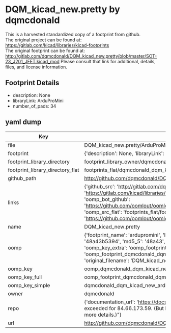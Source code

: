 # DQM_kicad_new.pretty by dqmcdonald  
This is a harvested standardized copy of a footprint from github.  
The original project can be found at:  
https://gitlab.com/kicad/libraries/kicad-footprints  
The original footprint can be found at:
http://gitlab.com/dqmcdonald/DQM_kicad_new.pretty/blob/master/SOT-23_J201_JFET.kicad_mod
Please consult that link for additional, details, files, and license information.  
## Footprint Details
* description: None  
* libraryLink: ArduProMini  
* number_of_pads: 34  
## yaml dump  
| Key | Value |  
| --- | --- |  
| file | DQM_kicad_new.pretty/ArduProMini.kicad_mod |  
| footprint | {'description': None, 'libraryLink': 'ArduProMini', 'number_of_pads': 34} |  
| footprint_library_directory | footprint_library_owner/dqmcdonald_DQM_kicad_new.pretty |  
| footprint_library_directory_flat | footprints_flat/dqmcdonald_dqm_kicad_new_ardupromini/working |  
| github_path | http://github.com/dqmcdonald/DQM_kicad_new.pretty/blob/master/ArduProMini.kicad_mod |  
| links | {'github_src': 'http://gitlab.com/dqmcdonald/DQM_kicad_new.pretty/blob/master/SOT-23_J201_JFET.kicad_mod', 'github_src_repo': 'https://gitlab.com/kicad/libraries/kicad-footprints', 'oomp_bot': 'footprints/dqmcdonald_dqm_kicad_new_ardupromini/working', 'oomp_bot_github': 'https://github.com/oomlout/oomlout_oomp_footprint_bot/tree/main/footprints/dqmcdonald_dqm_kicad_new_ardupromini/working', 'oomp_src_flat': 'footprints_flat/footprints_flat/dqmcdonald_dqm_kicad_new_ardupromini/working', 'oomp_src_flat_github': 'https://github.com/oomlout/oomlout_oomp_footprint_src/tree/main/footprints_flat/dqmcdonald_dqm_kicad_new_ardupromini/working'} |  
| name | DQM_kicad_new.pretty |  
| oomp | {'footprint_name': 'ardupromini', 'library_name': 'dqm_kicad_new', 'md5': '48a43b5394439e1a27ba30c9c254cd5e', 'md5_10': '48a43b5394', 'md5_5': '48a43', 'md5_6': '48a43b', 'oomp_key': 'oomp_dqmcdonald_dqm_kicad_new_ardupromini', 'oomp_key_extra': 'oomp_footprint_dqmcdonald_dqm_kicad_new_ardupromini', 'oomp_key_full': 'oomp_footprint_dqmcdonald_dqm_kicad_new_ardupromini_48a43b', 'oomp_key_simple': 'dqmcdonald_dqm_kicad_new_ardupromini', 'original_filename': 'DQM_kicad_new.pretty/ArduProMini.kicad_mod', 'owner_name': 'dqmcdonald'} |  
| oomp_key | oomp_dqmcdonald_dqm_kicad_new_ardupromini |  
| oomp_key_full | oomp_footprint_dqmcdonald_dqm_kicad_new_ardupromini |  
| oomp_key_simple | dqmcdonald_dqm_kicad_new_ardupromini |  
| owner | dqmcdonald |  
| repo | {'documentation_url': 'https://docs.github.com/rest/overview/resources-in-the-rest-api#rate-limiting', 'message': "API rate limit exceeded for 84.66.173.59. (But here's the good news: Authenticated requests get a higher rate limit. Check out the documentation for more details.)"} |  
| url | http://github.com/dqmcdonald/DQM_kicad_new.pretty |  

